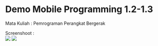 # Demo Mobile Programming 1.2-1.3  
Mata Kuliah : Pemrograman Perangkat Bergerak

Screenshoot :  
<img src="/image/1ss1.png">
<img src="/image/1ss2.png">

